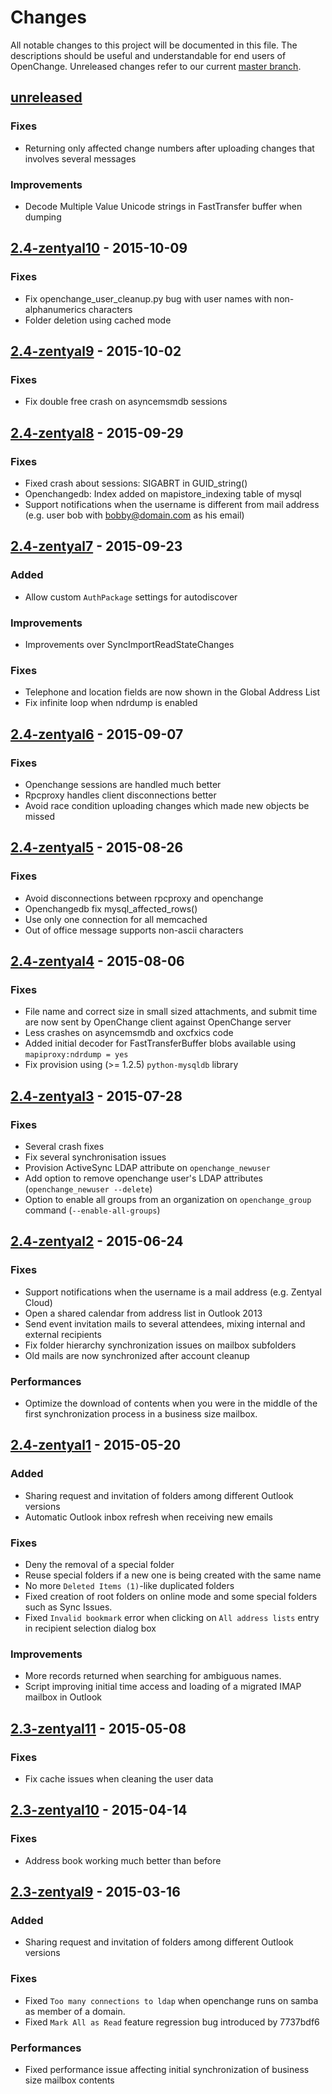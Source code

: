 # Changes

All notable changes to this project will be documented in this file.
The descriptions should be useful and understandable for end users of OpenChange.
Unreleased changes refer to our current [master branch](https://github.com/openchange/openchange/).

## [unreleased]

### Fixes
* Returning only affected change numbers after uploading changes
that involves several messages

### Improvements
* Decode Multiple Value Unicode strings in FastTransfer buffer when dumping


## [2.4-zentyal10] - 2015-10-09

### Fixes
* Fix openchange_user_cleanup.py bug with user names with non-alphanumerics characters
* Folder deletion using cached mode


## [2.4-zentyal9] - 2015-10-02

### Fixes
* Fix double free crash on asyncemsmdb sessions


## [2.4-zentyal8] - 2015-09-29

### Fixes
* Fixed crash about sessions: SIGABRT in GUID_string()
* Openchangedb: Index added on mapistore_indexing table of mysql
* Support notifications when the username is different from mail address (e.g. user bob with bobby@domain.com as his email)


## [2.4-zentyal7] - 2015-09-23

### Added
* Allow custom `AuthPackage` settings for autodiscover

### Improvements
* Improvements over SyncImportReadStateChanges

### Fixes
* Telephone and location fields are now shown in the Global Address List
* Fix infinite loop when ndrdump is enabled


## [2.4-zentyal6] - 2015-09-07

### Fixes

* Openchange sessions are handled much better
* Rpcproxy handles client disconnections better
* Avoid race condition uploading changes which made new objects be missed


## [2.4-zentyal5] - 2015-08-26

### Fixes

* Avoid disconnections between rpcproxy and openchange
* Openchangedb fix mysql_affected_rows()
* Use only one connection for all memcached
* Out of office message supports non-ascii characters


## [2.4-zentyal4] - 2015-08-06

### Fixes

* File name and correct size in small sized attachments, and submit time are now sent
  by OpenChange client against OpenChange server
* Less crashes on asyncemsmdb and oxcfxics code
* Added initial decoder for FastTransferBuffer blobs available using `mapiproxy:ndrdump = yes`
* Fix provision using (>= 1.2.5) `python-mysqldb` library


## [2.4-zentyal3] - 2015-07-28

### Fixes

* Several crash fixes
* Fix several synchronisation issues
* Provision ActiveSync LDAP attribute on `openchange_newuser`
* Add option to remove openchange user's LDAP attributes (`openchange_newuser --delete`)
* Option to enable all groups from an organization on `openchange_group` command (`--enable-all-groups`)


## [2.4-zentyal2] - 2015-06-24

### Fixes

* Support notifications when the username is a mail address (e.g. Zentyal Cloud)
* Open a shared calendar from address list in Outlook 2013
* Send event invitation mails to several attendees, mixing internal and external recipients
* Fix folder hierarchy synchronization issues on mailbox subfolders
* Old mails are now synchronized after account cleanup

### Performances
* Optimize the download of contents when you were in the middle of the first synchronization process in a business size mailbox.


## [2.4-zentyal1] - 2015-05-20

### Added
* Sharing request and invitation of folders among different Outlook versions
* Automatic Outlook inbox refresh when receiving new emails

### Fixes
* Deny the removal of a special folder
* Reuse special folders if a new one is being created with the same name
* No more `Deleted Items (1)`-like duplicated folders
* Fixed creation of root folders on online mode and some special folders such as Sync Issues.
* Fixed `Invalid bookmark` error when clicking on `All address lists` entry in recipient selection dialog box

### Improvements
* More records returned when searching for ambiguous names.
* Script improving initial time access and loading of a migrated IMAP mailbox in Outlook


## [2.3-zentyal11] - 2015-05-08

### Fixes
* Fix cache issues when cleaning the user data


## [2.3-zentyal10] - 2015-04-14

### Fixes
* Address book working much better than before


## [2.3-zentyal9] - 2015-03-16

### Added
* Sharing request and invitation of folders among different Outlook versions

### Fixes
* Fixed `Too many connections to ldap` when openchange runs on samba as member of a domain.
* Fixed `Mark All as Read` feature regression bug introduced by 7737bdf6

### Performances
* Fixed performance issue affecting initial synchronization of business size mailbox contents


[//]: # (unreleased compare link should be changed to the latest release)
[unreleased]: https://github.com/Zentyal/openchange/compare/2.4-zentyal10...HEAD
[2.4-zentyal10]: https://github.com/Zentyal/openchange/compare/2.4-zentyal9...2.4-zentyal10
[2.4-zentyal9]: https://github.com/Zentyal/openchange/compare/2.4-zentyal8...2.4-zentyal9
[2.4-zentyal8]: https://github.com/Zentyal/openchange/compare/2.4-zentyal7...2.4-zentyal8
[2.4-zentyal7]: https://github.com/Zentyal/openchange/compare/2.4-zentyal6...2.4-zentyal7
[2.4-zentyal6]: https://github.com/Zentyal/openchange/compare/2.4-zentyal5...2.4-zentyal6
[2.4-zentyal5]: https://github.com/Zentyal/openchange/compare/2.4-zentyal4...2.4-zentyal5
[2.4-zentyal4]: https://github.com/Zentyal/openchange/compare/2.4-zentyal3...2.4-zentyal4
[2.4-zentyal3]: https://github.com/Zentyal/openchange/compare/2.4-zentyal2...2.4-zentyal3
[2.4-zentyal2]: https://github.com/Zentyal/openchange/compare/2.4-zentyal1...2.4-zentyal2
[2.4-zentyal1]: https://github.com/Zentyal/openchange/compare/2.3-zentyal11...2.4-zentyal1
[2.3-zentyal11]: https://github.com/Zentyal/openchange/compare/2.3-zentyal10...2.3-zentyal11
[2.3-zentyal10]: https://github.com/Zentyal/openchange/compare/2.3-zentyal9...2.3-zentyal10
[2.3-zentyal9]: https://github.com/Zentyal/openchange/compare/2.3-zentyal8...2.3-zentyal9
